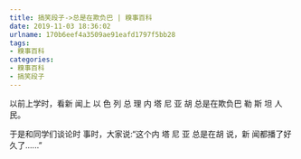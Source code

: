 ```yaml
---
title: 搞笑段子->总是在欺负巴 | 糗事百科
date: 2019-11-03 18:36:02
urlname: 170b6eef4a3509ae91eafd1797f5bb28
tags: 
- 糗事百科
categories:
- 糗事百科
- 搞笑段子
---
```

以前上学时，看新 闻上 以 色 列 总 理 内 塔 尼 亚 胡 总是在欺负巴 勒 斯 坦 人民。

于是和同学们谈论时 事时，大家说:“这个内 塔 尼 亚 总是在胡 说，新 闻都播了好久了......”


